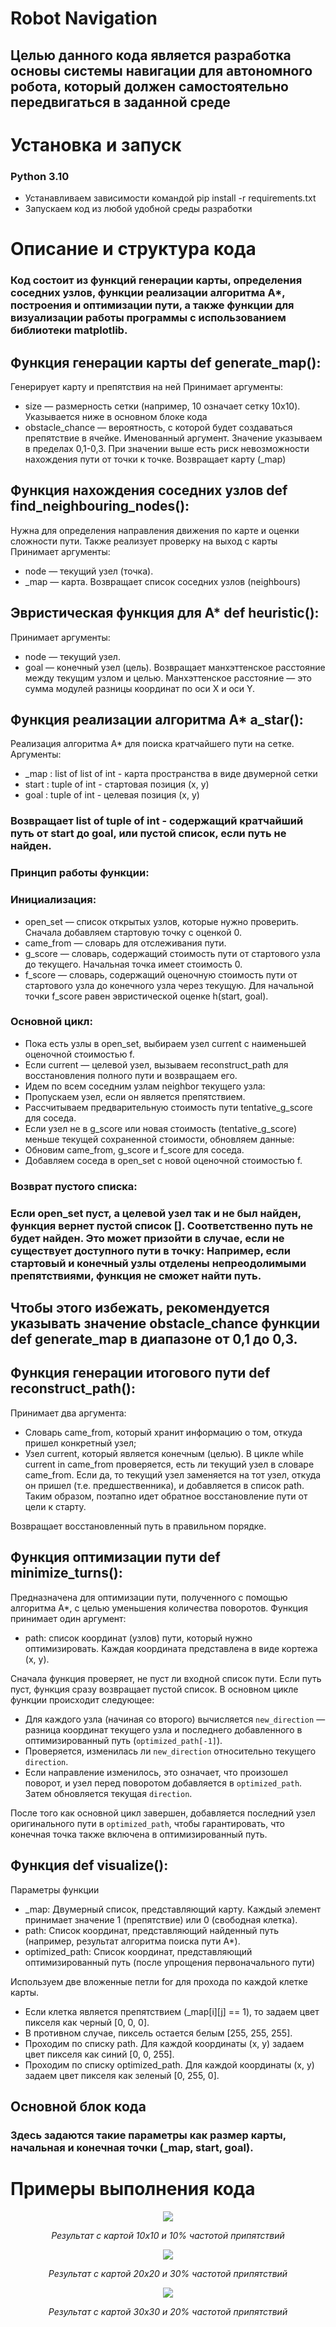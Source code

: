 # Robot Navigation
## Целью данного кода является разработка основы системы навигации для автономного робота, который должен самостоятельно передвигаться в заданной среде

# Установка и запуск
### Python 3.10
* Устанавливаем зависимости командой pip install -r requirements.txt
* Запускаем код из любой удобной среды разработки

# Описание и структура кода
### Код состоит из функций генерации карты, определения соседних узлов, функции реализации алгоритма А*, построения и оптимизации пути, а также функции для визуализации работы программы с использованием библиотеки matplotlib.

## Функция генерации карты def generate_map():
Генерирует карту и препятствия на ней
Принимает аргументы:
* size — размерность сетки (например, 10 означает сетку 10x10). Указывается ниже в основном блоке кода
* obstacle_chance — вероятность, с которой будет создаваться препятствие в ячейке. Именованный аргумент. Значение указываем в пределах 0,1-0,3. При значении выше есть риск невозможности нахождения пути от точки к точке.
Возвращает карту (_map)

## Функция нахождения соседних узлов def find_neighbouring_nodes():
Нужна для определения направления движения по карте и оценки сложности пути. Также реализует проверку на выход с карты
Принимает аргументы:
* node — текущий узел (точка).
* _map — карта.
Возвращает список соседних узлов (neighbours)
## Эвристическая функция для A* def heuristic():
Принимает аргументы:
* node — текущий узел.
* goal — конечный узел (цель).
Возвращает манхэттенское расстояние между текущим узлом и целью. Манхэттенское расстояние — это сумма модулей разницы координат по оси X и оси Y.

## Функция реализации алгоритма А* a_star():
Реализация алгоритма A* для поиска кратчайшего пути на сетке. 
Аргументы:
* _map : list of list of int - карта пространства в виде двумерной сетки
* start : tuple of int - стартовая позиция (x, y)
* goal : tuple of int - целевая позиция (x, y) 
### Возвращает list of tuple of int - содержащий кратчайший путь от start до goal, или пустой список, если путь не найден.

### Принцип работы функции:
### Инициализация:
* open_set — список открытых узлов, которые нужно проверить. Сначала добавляем стартовую точку с оценкой 0.
* came_from — словарь для отслеживания пути.
* g_score — словарь, содержащий стоимость пути от стартового узла до текущего. Начальная точка имеет стоимость 0.
* f_score — словарь, содержащий оценочную стоимость пути от стартового узла до конечного узла через текущую. Для начальной точки f_score равен эвристической оценке h(start, goal).
### Основной цикл:
* Пока есть узлы в open_set, выбираем узел current с наименьшей оценочной стоимостью f.
* Если current — целевой узел, вызываем reconstruct_path для восстановления полного пути и возвращаем его.
* Идем по всем соседним узлам neighbor текущего узла:
* Пропускаем узел, если он является препятствием.
* Рассчитываем предварительную стоимость пути tentative_g_score для соседа.
* Если узел не в g_score или новая стоимость (tentative_g_score) меньше текущей сохраненной стоимости, обновляем данные:
* Обновим came_from, g_score и f_score для соседа.
* Добавляем соседа в open_set с новой оценочной стоимостью f.
### Возврат пустого списка:
### Если open_set пуст, а целевой узел так и не был найден, функция вернет пустой список []. Соответственно путь не будет найден. Это может призойти в случае, если не существует доступного пути в точку: Например, если стартовый и конечный узлы отделены непреодолимыми препятствиями, функция не сможет найти путь.
## Чтобы этого избежать, рекомендуется указывать значение obstacle_chance функции def generate_map в диапазоне от 0,1 до 0,3.

## Функция генерации итогового пути def reconstruct_path():
Принимает два аргумента:
* Словарь came_from, который хранит информацию о том, откуда пришел конкретный узел;
* Узел current, который является конечным (целью).
В цикле while current in came_from проверяется, есть ли текущий узел в словаре came_from. Если да, то текущий узел заменяется на тот узел, откуда он пришел (т.е. предшественника), и добавляется в список path.
Таким образом, поэтапно идет обратное восстановление пути от цели к старту.

Возвращает восстановленный путь в правильном порядке.

## Функция оптимизации пути def minimize_turns():
Предназначена для оптимизации пути, полученного с помощью алгоритма A*, с целью уменьшения количества поворотов.
Функция принимает один аргумент:
* path: список координат (узлов) пути, который нужно оптимизировать. Каждая координата представлена в виде кортежа (x, y).

Сначала функция проверяет, не пуст ли входной список пути. Если путь пуст, функция сразу возвращает пустой список.
В основном цикле функции происходит следующее:
- Для каждого узла (начиная со второго) вычисляется `new_direction` — разница координат текущего узла и последнего добавленного в оптимизированный путь (`optimized_path[-1]`).
- Проверяется, изменилась ли `new_direction` относительно текущего `direction`.
- Если направление изменилось, это означает, что произошел поворот, и узел перед поворотом добавляется в `optimized_path`. Затем обновляется текущая `direction`.

После того как основной цикл завершен, добавляется последний узел оригинального пути в `optimized_path`, чтобы гарантировать, что конечная точка также включена в оптимизированный путь.

## Функция def visualize():
Параметры функции
- _map: Двумерный список, представляющий карту. Каждый элемент принимает значение 1 (препятствие) или 0 (свободная клетка).
- path: Список координат, представляющий найденный путь (например, результат алгоритма поиска пути A*).
- optimized_path: Список координат, представляющий оптимизированный путь (после упрощения первоначального пути)

Используем две вложенные петли for для прохода по каждой клетке карты.
- Если клетка является препятствием (_map[i][j] == 1), то задаем цвет пикселя как черный [0, 0, 0].
- В противном случае, пиксель остается белым [255, 255, 255].
- Проходим по списку path. Для каждой координаты (x, y) задаем цвет пикселя как синий [0, 0, 255].
- Проходим по списку optimized_path. Для каждой координаты (x, y) задаем цвет пикселя как зеленый [0, 255, 0].

## Основной блок кода
### Здесь задаются такие параметры как размер карты, начальная и конечная точки (_map, start, goal).

# Примеры выполнения кода
<p align="center">
<img src=https://github.com/IBorunov/Robot_Navigation/blob/main/0%2C1%20obstacle%2010%20size.png>
</p>
<p align="center"><i>Результат с картой 10х10 и 10% частотой припятствий </i></p>

<p align="center">
<img src=https://github.com/IBorunov/Robot_Navigation/blob/main/0.3%2C%20obstacles%2020%20size.png>
</p>
<p align="center"><i>Результат с картой 20х20 и 30% частотой припятствий </i></p>


<p align="center">
<img src=https://github.com/IBorunov/Robot_Navigation/blob/main/0%2C1%20obstacles%2030%20size.png>
</p>
<p align="center"><i>Результат с картой 30х30 и 20% частотой припятствий </i></p>


